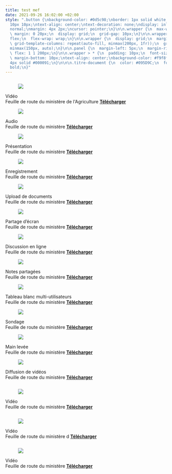 ```yaml
---
title: test mef
date: 2021-09-26 16:02:00 +02:00
style: ".button {\nbackground-color: #0d5c98;\nborder: 1px solid white;\ncolor: white;\npadding:
  10px 10px;\ntext-align: center;\ntext-decoration: none;\ndisplay: inline-block;\nfont-style:
  normal;\nmargin: 4px 2px;\ncursor: pointer;\n}\n\n.wrapper {\n  max-width: 940px;\n
  \ margin: 0 20px;\n  display: grid;\n  grid-gap: 10px;\n}\n\n.wrapper {\n  display:
  flex;\n  flex-wrap: wrap;\n}\n\n.wrapper {\n  display: grid;\n  margin: 0 auto;\n
  \ grid-template-columns: repeat(auto-fill, minmax(200px, 1fr));\n  grid-auto-rows:
  minmax(150px, auto);\n}\n\n.panel {\n  margin-left: 5px;\n  margin-right: 5px;\n
  \ flex: 1 1 200px;\n}\n\n.wrapper > * {\n  padding: 10px;\n  font-size: 100%;\n
  \ margin-bottom: 10px;\ntext-align: center;\nbackground-color: #f9f8f6;\n\tborder-bottom:
  4px solid #000091;\n}\n\n\n.titre-document {\n  color: #095D9C;\n  font-weight:
  bold;\n}"
---
```


<div class="wrapper">
  <div class="panel">
    <figure class='image-center' style='width: 30%; margin-top:28px'>
      <img src="/uploads/Video.svg" />
    </figure>
    <div class="titre-document">Vidéo</div>
    Feuille de route du ministère de l'Agriculture
    <a href="https://webinaire.numerique.gouv.fr/" class="button"><b>Télécharger</b></a>
  </div>
  <div class="panel">
    <figure class='image-center' style='width: 18%;'>
      <img src="/uploads/Audio.svg" /></figure>
    <div class="titre-document">Audio</div>
    Feuille de route du ministère
    <a href="https://webinaire.numerique.gouv.fr/" class="button"><b>Télécharger</b></a>
  </div>
  <div class="panel">
    <figure class='image-center' style='width: 30%;'>
      <img src="/uploads/Presentation.svg" /></figure>
    <div class="titre-document">Présentation</div>
    Feuille de route du ministère
    <a href="https://webinaire.numerique.gouv.fr/" class="button"><b>Télécharger</b></a>
  </div>
  <div class="panel">
    <figure class='image-center' style='width: 25%;'>
      <img src="/uploads/Enregistrement.svg" /></figure>
    <div class="titre-document">Enregistrement</div>
    Feuille de route du ministère
    <a href="https://webinaire.numerique.gouv.fr/" class="button"><b>Télécharger</b></a>
  </div>
  <div class="panel">
    <figure class='image-center' style='width: 24%;'>
      <img src="/uploads/Upload_de_documents.svg" /></figure>
    <div class="titre-document">Upload de documents</div>
    Feuille de route du ministère
    <a href="https://webinaire.numerique.gouv.fr/" class="button"><b>Télécharger</b></a>
  </div>
  <div class="panel">
    <figure class='image-center' style='width: 27%;'>
      <img src="/uploads/Partage_decran.svg" /></figure>
    <div class="titre-document">Partage d’écran</div>
    Feuille de route du ministère
    <a href="https://webinaire.numerique.gouv.fr/" class="button"><b>Télécharger</b></a>
  </div>
  <div class="panel">
    <figure class='image-center' style='width: 30%;'>
      <img src="/uploads/Discussion_en_ligne.svg" /></figure>
    <div class="titre-document">Discussion en ligne</div>
    Feuille de route du ministère
    <a href="https://webinaire.numerique.gouv.fr/" class="button"><b>Télécharger</b></a>
  </div>
  <div class="panel">
    <figure class='image-center' style='width: 25%;'>
      <img src="/uploads/Notes_partagees.svg" /></figure>
    <div class="titre-document">Notes partagées</div>
    Feuille de route du ministère
    <a href="https://webinaire.numerique.gouv.fr/" class="button"><b>Télécharger</b></a>
  </div>
  <div class="panel">
    <figure class='image-center' style='width: 27%;'>
      <img src="/uploads/Tableau_blanc_multi_utilisateurs.svg" /></figure>
    <div class="titre-document">Tableau blanc multi-utilisateurs</div>
    Feuille de route du ministère
    <a href="https://webinaire.numerique.gouv.fr/" class="button"><b>Télécharger</b></a>
  </div>
  <div class="panel">
    <figure class='image-center' style='width: 30%;'>
      <img src="/uploads/Sondage.svg" /></figure>
    <div class="titre-document">Sondage</div>
    Feuille de route du ministère
    <a href="https://webinaire.numerique.gouv.fr/" class="button"><b>Télécharger</b></a>
  </div>
  <div class="panel">
    <figure class='image-center' style='width: 19%;'>
      <img src="/uploads/Main_levee.svg" /></figure>
    <div class="titre-document">Main levée</div>
    Feuille de route du ministère
    <a href="https://webinaire.numerique.gouv.fr/" class="button"><b>Télécharger</b></a>
  </div>
  <div class="panel">
    <figure class='image-center' style='width: 35%;'>
      <img src="/uploads/Diffusion_de_videos.svg" /></figure>
    <div class="titre-document">Diffusion de vidéos</div>
    Feuille de route du ministère
    <a href="https://webinaire.numerique.gouv.fr/" class="button"><b>Télécharger</b></a>
  </div>
  <div class="panel">
    <figure class='image-center' style='width: 30%; margin-top:28px'>
      <img src="/uploads/Video.svg" />
    </figure>
    <div class="titre-document">Vidéo</div>
    Feuille de route du ministère
    <a href="https://webinaire.numerique.gouv.fr/" class="button"><b>Télécharger</b></a>
  </div>
  <div class="panel">
    <figure class='image-center' style='width: 30%; margin-top:28px'>
      <img src="/uploads/Video.svg" />
    </figure>
    <div class="titre-document">Vidéo</div>
    Feuille de route du ministère d
    <a href="https://webinaire.numerique.gouv.fr/" class="button"><b>Télécharger</b></a>
  </div>
  <div class="panel">
    <figure class='image-center' style='width: 30%; margin-top:28px'>
      <img src="/uploads/Video.svg" />
    </figure>
    <div class="titre-document">Vidéo</div>
    Feuille de route du ministère 
    <a href="https://webinaire.numerique.gouv.fr/" class="button"><b>Télécharger</b></a>
  </div>
</div>
<br>
<br>
